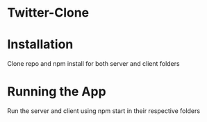 # Twitter-Clone

# Installation

Clone repo and npm install for both server and client folders

# Running the App

Run the server and client using npm start in their respective folders
